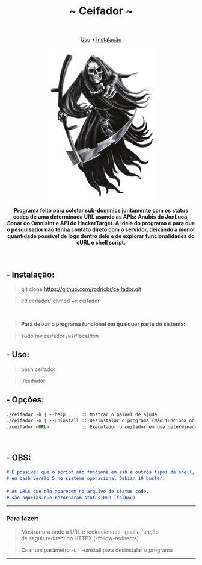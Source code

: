 <h1 align="center">~ Ceifador ~</h1> </br>

<p align="center">
  <a href="#--uso">Uso</a> •
  <a href="#--instalação">Instalação</a>
</p>


<p align="center">
  <img border="0" draggable="false" src="./img.png" alt="Credit: https://obloguedasantagonices.blogspot.com/2016/02/a-certeza-de-que-um-dia-morrerei_15.html">
</p>

<h4 align="center">Programa feito para coletar sub-domínios juntamente com os status codes de uma determinada URL usando as APIs: Anubis do JonLuca, Sonar do Omnisint e API do HackerTarget. A ideia do programa é para que o pesquisador não tenha contato direto com o servidor, deixando a menor quantidade possível de logs dentro dele e de explorar funcionalidades do cURL e shell script.</h4>

</br>

## - Instalação:

> git clone https://github.com/rodricbr/ceifador.git </br>

> cd ceifador/;chmod +x ceifador </br>

</br>

> **Para deixar o programa funcional em qualquer parte do sistema:** </br>

> sudo mv ceifador /usr/local/bin </br>

## - Uso:

> bash ceifador </br>

> ./ceifador </br>
## - Opções:

```markdown
./ceifador -h | --help      :: Mostrar o painel de ajuda
./ceifador -u | --uninstall :: Desinstalar o programa (Não funciona no momento!)
./ceifador <URL>            :: Executador o ceifador em uma determinada URL (sem HTTP/S na URL)
```
</br>

## - OBS:

```markdown
# É possível que o script não funcione em zsh e outros tipos de shell, ele só foi testado
# em bash versão 5 no sistema operacional Debian 10 buster.

# As URLs que não aparecem no arquivo de status code,
# são aquelas que retornaram status 000 (falhou)
```
<hr>

### Para fazer:

> Mostrar pra onde a URL é redirecionada, igual a função <br>
> de seguir redirect no HTTPX (-follow-redirects)

> Criar um parâmetro -u | -uinstall para desinstalar o programa

<hr>
